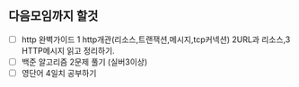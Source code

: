 ## 다음모임까지 할것
- [ ]  http 완벽가이드 1 http개관(리소스,트랜잭션,메시지,tcp커넥션) 2URL과 리소스,3 HTTP메시지 읽고 정리하기.
- [ ]  백준 알고리즘 2문제 풀기 (실버3이상)
- [ ]  영단어 4일치 공부하기
